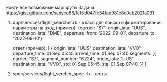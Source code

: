 Найти все возможные маршруты
Задача: https://gist.github.com/sanyco86/fcf5d047fe34fad981e8e0eb2021a031

1. app/services/flight_searcher.rb - класс для поиска и форматирования
   параметры на вход (пример):
   {carrier: "S7", origin_iata: "UUS", destination_iata: "DME", departure_from: '2022-09-01', departure_to: '2022-09-10'}

   ответ (пример):
   [
     {
      origin_iata: "UUS"
      destination_iata: "VVO"
      departure_time: 01 Sep 05:45
      arrival_time: 01 Sep 07:40
       segments: [{
         carrier: "S7",
         segment_number: "6224",
         origin_iata: "UUS",
         destination_iata: "VVO",
         std: 01 Sep 05:45,
         sta: 01 Sep 07:40,
     }]
   ]

2. spec/services/flight_sercher_spec.rb - тесты


